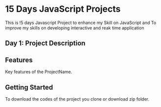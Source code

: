 # 15 Days JavaScript Projects

This is !5 days Javascript Project to enhance my Skill on JavaScript and To improve my skills on developing interactive and reak time application

## Day 1: Project Description


## Features
Key features of the ProjectName.

## Getting Started

To download the codes of the project you clone or download zip folder.




